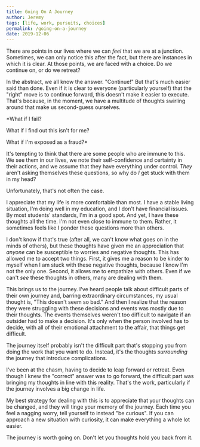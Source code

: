 ```yaml
---
title: Going On A Journey
author: Jeremy
tags: [life, work, pursuits, choices]
permalink: /going-on-a-journey
date: 2019-12-06
---
```


There are points in our lives where we can *feel* that we are at a junction. Sometimes, we can only notice this after the fact, but there are instances in which it is clear. At those points, we are faced with a choice. Do we continue on, or do we retreat?

In the abstract, we all know the answer. "Continue!" But that's much easier said than done. Even if it is clear to everyone (particularly yourself) that the "right" move is to continue forward, this doesn't make it easier to execute. That's because, in the moment, we have a multitude of thoughts swirling around that make us second-guess ourselves.

*What if I fail?

What if I find out this isn't for me?

What if I'm exposed as a fraud?*

It's tempting to think that there are some people who are immune to this. We see them in our lives, we note their self-confidence and certainty in their actions, and we assume that they have everything under control. *They* aren't asking themselves these questions, so why do *I* get stuck with them in my head?

Unfortunately, that's not often the case.

I appreciate that my life is more comfortable than most. I have a stable living situation, I'm doing well in my education, and I don't have financial issues. By most students' standards, I'm in a good spot. And yet, I have these thoughts all the time. I'm not even close to immune to them. Rather, it sometimes feels like I ponder these questions more than others.

I don't know if that's true (after all, we can't know what goes on in the minds of others), but these thoughts have given me an appreciation that *anyone* can be susceptible to worries and negative thoughts. This has allowed me to accept two things. First, it gives me a reason to be kinder to myself when I am stuck with these negative thoughts, because I know I'm not the only one. Second, it allows me to empathize with others. Even if we can't *see* these thoughts in others, many are dealing with them.

This brings us to the journey. I've heard people talk about difficult parts of their own journey and, barring extraordinary circumstances, my usual thought is, "This doesn't seem so bad." And then I realize that the reason they were struggling with these decisions and events was mostly due to their thoughts. The events themselves weren't too difficult to navigate if an outsider had to make a decision. It's only when the person involved has to decide, with all of their emotional attachment to the affair, that things get difficult.

The journey itself probably isn't the difficult part that's stopping you from doing the work that you want to do. Instead, it's the thoughts *surrounding* the journey that introduce complications.

I've been at the chasm, having to decide to leap forward or retreat. Even though I knew the "correct" answer was to go forward, the difficult part was bringing my thoughts in line with this reality. That's the work, particularly if the journey involves a big change in life.

My best strategy for dealing with this is to appreciate that your thoughts can be changed, and they will tinge your memory of the journey. Each time you feel a nagging worry, tell yourself to instead "be curious". If you can approach a new situation with curiosity, it can make everything a whole lot easier.

The journey is worth going on. Don't let you thoughts hold you back from it.
